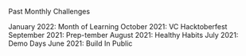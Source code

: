 Past Monthly Challenges

January 2022: Month of Learning
October 2021: VC Hacktoberfest
September 2021: Prep-tember
August 2021: Healthy Habits
July 2021: Demo Days
June 2021: Build In Public